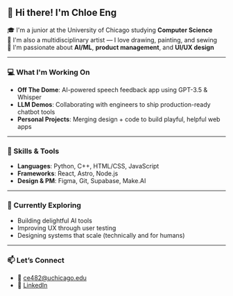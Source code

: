 ## 👋 Hi there! I'm Chloe Eng

🎓 I'm a junior at the University of Chicago studying **Computer Science**  
🎨 I'm also a multidisciplinary artist — I love drawing, painting, and sewing  
🤖 I'm passionate about **AI/ML**, **product management**, and **UI/UX design**

---

### 💻 What I'm Working On
- **Off The Dome**: AI-powered speech feedback app using GPT-3.5 & Whisper  
- **LLM Demos**: Collaborating with engineers to ship production-ready chatbot tools  
- **Personal Projects**: Merging design + code to build playful, helpful web apps

---

### 🔧 Skills & Tools
- **Languages**: Python, C++, HTML/CSS, JavaScript  
- **Frameworks**: React, Astro, Node.js  
- **Design & PM**: Figma, Git, Supabase, Make.AI

---

### 🌱 Currently Exploring
- Building delightful AI tools  
- Improving UX through user testing  
- Designing systems that scale (technically and for humans)


---

### 📫 Let’s Connect
- 💌 [ce482@uchicago.edu](mailto:ce482@uchicago.edu)  
- 💼 [LinkedIn](https://www.linkedin.com/in/chloeaeng)  

